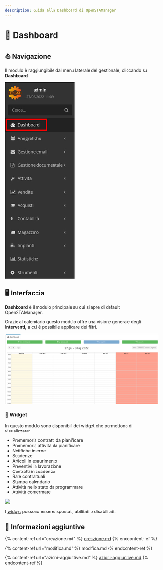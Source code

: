 ```yaml
---
description: Guida alla Dashboard di OpenSTAManager
---
```


# 📅 Dashboard

## ⛵ Navigazione

Il modulo è raggiungibile dal menu laterale del gestionale, cliccando su **Dashboard**

![](<../../../.gitbook/assets/immagine (98).png>)

## 🖥️ **Interfaccia**

**Dashboard** è il modulo principale su cui si apre di default OpenSTAManager.

Grazie al calendario questo modulo offre una visione generale degli I**nterventi,** a cui è possibile applicare dei filtri.

![](<../../../.gitbook/assets/immagine (318).png>)

### 👾 Widget

In questo modulo sono disponibili dei widget che permettono di visualizzare:

* Promemoria contratti da pianificare
* Promemoria attività da pianificare
* Notifiche interne
* Scadenze
* Articoli in esaurimento
* Preventivi in lavorazione
* Contratti in scadenza
* Rate contrattuali
* Stampa calendario
* Attività nello stato da programmare
* Attività confermate

![](https://firebasestorage.googleapis.com/v0/b/gitbook-x-prod.appspot.com/o/spaces%2F-LZJeLg23eVDvrCv74U7-887967055%2Fuploads%2F8e1rYalOqDuajyd9n5WC%2Ffile.png?alt=media)

I [widget](../../interfaccia/widget.md) possono essere: spostati, abilitati o disabilitati.

## 🔽 Informazioni aggiuntive

{% content-ref url="creazione.md" %}
[creazione.md](creazione.md)
{% endcontent-ref %}

{% content-ref url="modifica.md" %}
[modifica.md](modifica.md)
{% endcontent-ref %}

{% content-ref url="azioni-aggiuntive.md" %}
[azioni-aggiuntive.md](azioni-aggiuntive.md)
{% endcontent-ref %}
